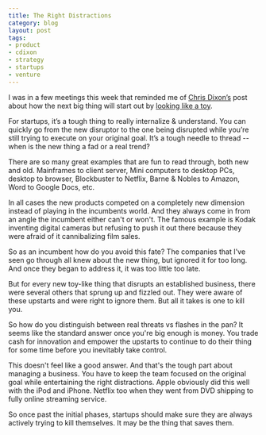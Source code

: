 ```yaml
---
title: The Right Distractions
category: blog
layout: post
tags: 
- product
- cdixon
- strategy
- startups
- venture
---
```


I was in a few meetings this week that reminded me of [Chris Dixon’s](https://twitter.com/cdixon) post about how the next big thing will start out by [looking like a toy](https://cdixon.org/2010/01/03/the-next-big-thing-will-start-out-looking-like-a-toy/).

For startups, it’s a tough thing to really internalize & understand. You can quickly go from the new disruptor to the one being disrupted while you’re still trying to execute on your original goal. It’s a tough needle to thread -- when is the new thing a fad or a real trend?

There are so many great examples that are fun to read through, both new and old. Mainframes to client server, Mini computers to desktop PCs, desktop to browser, Blockbuster to Netflix, Barne & Nobles to Amazon, Word to Google Docs, etc. 

In all cases the new products competed on a completely new dimension instead of playing in the incumbents world. And they always come in from an angle the incumbent either can't or won't. The famous example is Kodak inventing digital cameras but refusing to push it out there because they were afraid of it cannibalizing film sales.

So as an incumbent how do you avoid this fate? The companies that I've seen go through all knew about the new thing, but ignored it for too long. And once they began to address it, it was too little too late. 

But for every new toy-like thing that disrupts an established business, there were several others that sprung up and fizzled out. They were aware of these upstarts and were right to ignore them. But all it takes is one to kill you.

So how do you distinguish between real threats vs flashes in the pan? It seems like the standard answer once you're big enough is money. You trade cash for innovation and empower the upstarts to continue to do their thing for some time before you inevitably take control.

This doesn't feel like a good answer. And that's the tough part about managing a business. You have to keep the team focused on the original goal while entertaining the right distractions. Apple obviously did this well with the iPod and iPhone. Netflix too when they went from DVD shipping to fully online streaming service. 

So once past the initial phases, startups should make sure they are always actively trying to kill themselves. It may be the thing that saves them.
